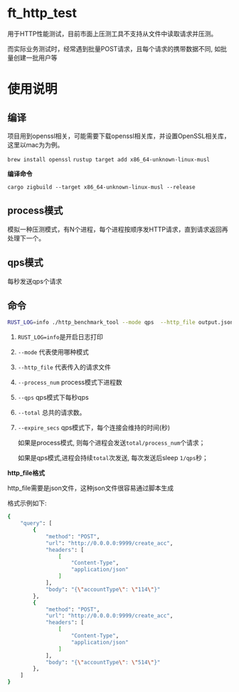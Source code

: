 # ft_http_test

用于HTTP性能测试，目前市面上压测工具不支持从文件中读取请求并压测。

而实际业务测试时，经常遇到批量POST请求，且每个请求的携带数据不同, 如批量创建一批用户等

# 使用说明

## 编译

项目用到openssl相关，可能需要下载openssl相关库，并设置OpenSSL相关库，这里以mac为为例。

`brew install openssl`
`rustup target add x86_64-unknown-linux-musl`

**编译命令**

`cargo zigbuild --target x86_64-unknown-linux-musl --release`

## process模式

模拟一种压测模式，有N个进程，每个进程按顺序发HTTP请求，直到请求返回再处理下一个。

## qps模式

每秒发送qps个请求

## 命令

```bash
RUST_LOG=info ./http_benchmark_tool --mode qps  --http_file output.json --process_num 5 --total 5 --qps 5 --expire_secs 300
```

1. `RUST_LOG=info`是开启日志打印
2. `--mode` 代表使用哪种模式
3. `--http_file` 代表传入的请求文件
4. `--process_num` process模式下进程数
5. `--qps` qps模式下每秒qps
5. `--total` 总共的请求数。
6. `--expire_secs` qps模式下，每个连接会维持的时间(秒)

   如果是process模式, 则每个进程会发送`total/process_num`个请求；

   如果是qps模式,进程会持续`total`次发送, 每次发送后sleep `1/qps`秒；

**http_file格式**

http_file需要是json文件，这种json文件很容易通过脚本生成

格式示例如下:

```bash
{
    "query": [
        {
            "method": "POST",
            "url": "http://0.0.0.0:9999/create_acc",
            "headers": [
                [
                    "Content-Type",
                    "application/json"
                ]
            ],
            "body": "{\"accountType\": \"114\"}"
        },
        {
            "method": "POST",
            "url": "http://0.0.0.0:9999/create_acc",
            "headers": [
                [
                    "Content-Type",
                    "application/json"
                ]
            ],
            "body": "{\"accountType\": \"514\"}"
        },
    ]
}
```


